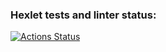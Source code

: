### Hexlet tests and linter status:
[![Actions Status](https://github.com/ChechelRoman/frontend-project-lvl1/workflows/hexlet-check/badge.svg)](https://github.com/ChechelRoman/frontend-project-lvl1/actions)